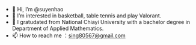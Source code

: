 - 👋 Hi, I’m @suyenhao
- 👀 I’m interested in basketball, table tennis and play Valorant.
- 🌱 I gratudated from National Chiayi University with a bachelor degree in Department of Applied Mathematics. 
- 📫 How to reach me ：sing80567@gmail.com

<!---
suyenhao/suyenhao is a ✨ special ✨ repository because its `README.md` (this file) appears on your GitHub profile.
You can click the Preview link to take a look at your changes.
--->
